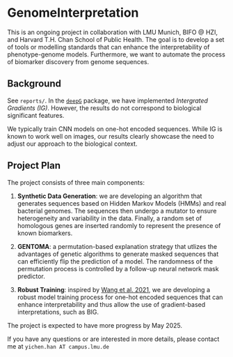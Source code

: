 # GenomeInterpretation

This is an ongoing project in collaboration with LMU Munich, BIFO \@
HZI, and Harvard T.H. Chan School of Public Health. The goal is to
develop a set of tools or modelling standards that can enhance the interpretability
of phenotype-genome models. Furthermore, we want to automate the process of biomarker discovery
from genome sequences.

## Background

See `reports/`. In the [`deepG`](https://deepg.de/index.html) package,
we have implemented *Intergrated Gradients (IG)*. However, the results
do not correspond to biological significant features.

We typically train CNN models on one-hot encoded sequences. While IG is
known to work well on images, our results clearly showcase the need to
adjust our approach to the biological context.

## Project Plan

The project consists of three main components:

1.  **Synthetic Data Generation**: we are developing an algorithm that
    generates sequences based on Hidden Markov Models (HMMs) and real bacterial genomes.
    The sequences then
    undergo a mutator to ensure heterogeneity and variability in the data. Finally, a random set of
    homologous genes are inserted randomly to represent the presence of
    known biomarkers.

2.  **GENTOMA**: a permutation-based explanation strategy that utlizes
    the advantages of genetic algorithms to generate masked sequences
    that can efficiently flip the prediction of a model. The randomness
    of the permutation process is controlled by a follow-up neural
    network mask predictor.

3.  **Robust Training**: inspired by [Wang et al.
    2021](https://arxiv.org/abs/2103.11257), we are developing a robust
    model training process for one-hot encoded sequences that can
    enhance interpretability and thus allow the use of gradient-based
    interpretations, such as BIG.

The project is expected to have more progress by May 2025.

If you have any questions or are interested in more details, please
contact me at `yichen.han AT campus.lmu.de`

